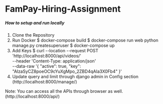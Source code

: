 # FamPay-Hiring-Assignment


##### How to setup and run locally 

  1. Clone the Repository 
  2. Run Docker
    $ docker-compose build
    $ docker-compose run web python manage.py createsuperuser
    $ docker-compose up
  3. Add Keys 
    $ curl --location --request POST 'http://localhost:8000/api/videos/' \
        --header 'Content-Type: application/json' \
        --data-raw '{
            "active": true,
            "key": "AIzaSyCZ8poeOC9cYuXgMpo_2ZBD4qAIa3X0Fb4"
        }'
  4. Update query and limit through django admin in Config section (http://localhost:8000/manage/)
  
Note: You can access all the APIs through browser as well. (http://localhost:8000/api/)
